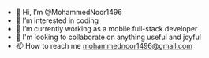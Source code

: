 - 👋 Hi, I’m @MohammedNoor1496
- 👀 I’m interested in coding 
- 🌱 I’m currently working as a mobile full-stack developer 
- 💞️ I'm looking to collaborate on anything useful and joyful
- 📫 How to reach me  mohammednoor1496@gmail.com

<!---
MohammedNoor1496/MohammedNoor1496 is a ✨ special ✨ repository because its `README.md` (this file) appears on your GitHub profile.
You can click the Preview link to take a look at your changes.
--->
